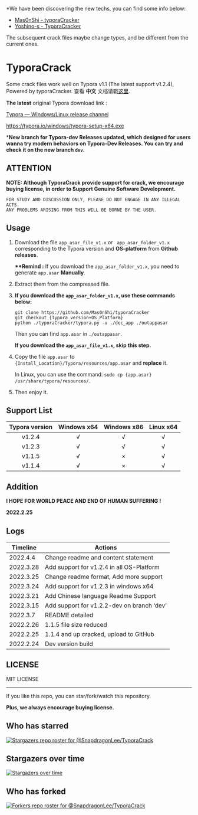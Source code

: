 *We have been discovering the new techs, you can find some info below:

- [Mas0nShi - typoraCracker](https://github.com/Mas0nShi/typoraCracker)
- [Yoshino-s - TyporaCracker](https://github.com/Yoshino-s/TyporaCracker)

The subsequent crack files maybe change types, and be different from the current ones.



# TyporaCrack

Some crack files work well on Typora v1.1 (The latest support v1.2.4), Powered by typoraCracker. 查看 **中文** 文档请戳[这里](./README-CN.md).



**The latest** original Typora download link : 

[Typora — Windows/Linux release channel](https://typora.io/releases/all)

https://typora.io/windows/typora-setup-x64.exe



***New branch for Typora-dev Releases updated, which designed for users wanna try modern behaviors on Typora-Dev Releases. You can try and check it on the new branch `dev`.**



## ATTENTION

**NOTE: Although TyporaCrack provide support for crack, we encourage buying license, in order to Support Genuine Software Development.**



```
FOR STUDY AND DISCUSSION ONLY, PLEASE DO NOT ENGAGE IN ANY ILLEGAL ACTS.
ANY PROBLEMS ARISING FROM THIS WILL BE BORNE BY THE USER.
```



## Usage

1. Download the file `app_asar_file_v1.x` or ` app_asar_folder_v1.x` corresponding to the Typora version and **OS-platform** from **Github releases**. 

   **\*\*Remind :** If you download the `app_asar_folder_v1.x`, you need to generate `app.asar` **Manually**. 

   

2. Extract them from the compressed file.

3. **If you download the `app_asar_folder_v1.x`, use these commands below:**

   ```
   git clone https://github.com/Mas0nShi/typoraCracker
   git checkout {Typora_version+OS_Platform}
   python ./typoraCracker/typora.py -u ./dec_app ./outappasar
   ```

   Then you can find `app.asar` in `./outappasar`.

   **If you download the `app_asar_file_v1.x`, skip this step.**

   

4. Copy the file `app.asar` to `{Install_Location}/Typora/resources/app.asar` and **replace** it. 

   In Linux, you can use the command: `sudo cp {app.asar} /usr/share/typora/resources/`.

5. Then enjoy it.

   

## Support List

| Typora version | Windows x64 | Windows x86 | Linux x64 |
| :------------: | :---------: | :---------: | :-------: |
|     v1.2.4     |      √      |      √      |     √     |
|     v1.2.3     |      √      |      √      |     √     |
|     v1.1.5     |      √      |      ×      |     √     |
|     v1.1.4     |      √      |      ×      |     √     |



## Addition

**I HOPE FOR WORLD PEACE AND END OF HUMAN SUFFERING !** 

**2022.2.25**



## Logs

| Timeline  | Actions                                    |
| --------- | ------------------------------------------ |
| 2022.4.4  | Change readme and content statement        |
| 2022.3.28 | Add support for v1.2.4 in all OS-Platform  |
| 2022.3.25 | Change readme format, Add more support     |
| 2022.3.24 | Add support for v1.2.3 in windows x64      |
| 2022.3.21 | Add Chinese language Readme Support        |
| 2022.3.15 | Add support for v1.2.2-dev on branch ‘dev’ |
| 2022.3.7  | README detailed                            |
| 2022.2.26 | 1.1.5 file size reduced                    |
| 2022.2.25 | 1.1.4 and up cracked, upload to GitHub     |
| 2022.2.24 | Dev version build                          |



## LICENSE

MIT LICENSE





------

If you like this repo, you can star/fork/watch this repository. 

**Plus, we always encourage buying license.**



## Who has starred

[![Stargazers repo roster for @SnapdragonLee/TyporaCrack](https://reporoster.com/stars/dark/SnapdragonLee/TyporaCrack)](https://github.com/SnapdragonLee/TyporaCrack/stargazers)



## Stargazers over time

[![Stargazers over time](https://starchart.cc/SnapdragonLee/TyporaCrack.svg)](https://starchart.cc/SnapdragonLee/TyporaCrack)



## Who has forked

[![Forkers repo roster for @SnapdragonLee/TyporaCrack](https://reporoster.com/forks/dark/SnapdragonLee/TyporaCrack)](https://github.com/SnapdragonLee/TyporaCrack/network/members)
